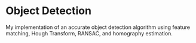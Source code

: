 # Object Detection
My implementation of an accurate object detection algorithm using feature matching, Hough Transform, RANSAC, and homography estimation. 
